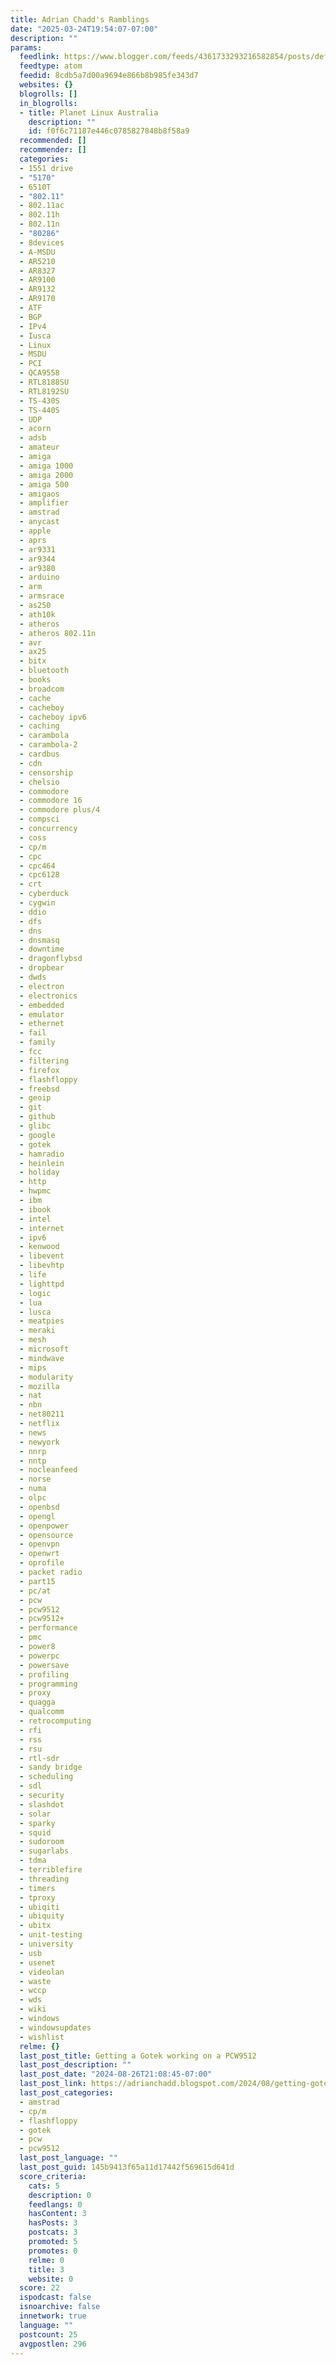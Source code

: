 ```yaml
---
title: Adrian Chadd's Ramblings
date: "2025-03-24T19:54:07-07:00"
description: ""
params:
  feedlink: https://www.blogger.com/feeds/4361733293216582854/posts/default
  feedtype: atom
  feedid: 8cdb5a7d00a9694e866b8b985fe343d7
  websites: {}
  blogrolls: []
  in_blogrolls:
  - title: Planet Linux Australia
    description: ""
    id: f0f6c71187e446c0785827848b8f58a9
  recommended: []
  recommender: []
  categories:
  - 1551 drive
  - "5170"
  - 6510T
  - "802.11"
  - 802.11ac
  - 802.11h
  - 802.11n
  - "80286"
  - 8devices
  - A-MSDU
  - AR5210
  - AR8327
  - AR9100
  - AR9132
  - AR9170
  - ATF
  - BGP
  - IPv4
  - Iusca
  - Linux
  - MSDU
  - PCI
  - QCA9558
  - RTL8188SU
  - RTL8192SU
  - TS-430S
  - TS-440S
  - UDP
  - acorn
  - adsb
  - amateur
  - amiga
  - amiga 1000
  - amiga 2000
  - amiga 500
  - amigaos
  - amplifier
  - amstrad
  - anycast
  - apple
  - aprs
  - ar9331
  - ar9344
  - ar9380
  - arduino
  - arm
  - armsrace
  - as250
  - ath10k
  - atheros
  - atheros 802.11n
  - avr
  - ax25
  - bitx
  - bluetooth
  - books
  - broadcom
  - cache
  - cacheboy
  - cacheboy ipv6
  - caching
  - carambola
  - carambola-2
  - cardbus
  - cdn
  - censorship
  - chelsio
  - commodore
  - commodore 16
  - commodore plus/4
  - compsci
  - concurrency
  - coss
  - cp/m
  - cpc
  - cpc464
  - cpc6128
  - crt
  - cyberduck
  - cygwin
  - ddio
  - dfs
  - dns
  - dnsmasq
  - downtime
  - dragonflybsd
  - dropbear
  - dwds
  - electron
  - electronics
  - embedded
  - emulator
  - ethernet
  - fail
  - family
  - fcc
  - filtering
  - firefox
  - flashfloppy
  - freebsd
  - geoip
  - git
  - github
  - glibc
  - google
  - gotek
  - hamradio
  - heinlein
  - holiday
  - http
  - hwpmc
  - ibm
  - ibook
  - intel
  - internet
  - ipv6
  - kenwood
  - libevent
  - libevhtp
  - life
  - lighttpd
  - logic
  - lua
  - lusca
  - meatpies
  - meraki
  - mesh
  - microsoft
  - mindwave
  - mips
  - modularity
  - mozilla
  - nat
  - nbn
  - net80211
  - netflix
  - news
  - newyork
  - nnrp
  - nntp
  - nocleanfeed
  - norse
  - numa
  - olpc
  - openbsd
  - opengl
  - openpower
  - opensource
  - openvpn
  - openwrt
  - oprofile
  - packet radio
  - part15
  - pc/at
  - pcw
  - pcw9512
  - pcw9512+
  - performance
  - pmc
  - power8
  - powerpc
  - powersave
  - profiling
  - programming
  - proxy
  - quagga
  - qualcomm
  - retrocomputing
  - rfi
  - rss
  - rsu
  - rtl-sdr
  - sandy bridge
  - scheduling
  - sdl
  - security
  - slashdot
  - solar
  - sparky
  - squid
  - sudoroom
  - sugarlabs
  - tdma
  - terriblefire
  - threading
  - timers
  - tproxy
  - ubiqiti
  - ubiquity
  - ubitx
  - unit-testing
  - university
  - usb
  - usenet
  - videolan
  - waste
  - wccp
  - wds
  - wiki
  - windows
  - windowsupdates
  - wishlist
  relme: {}
  last_post_title: Getting a Gotek working on a PCW9512
  last_post_description: ""
  last_post_date: "2024-08-26T21:08:45-07:00"
  last_post_link: https://adrianchadd.blogspot.com/2024/08/getting-gotek-working-on-pcw9512.html
  last_post_categories:
  - amstrad
  - cp/m
  - flashfloppy
  - gotek
  - pcw
  - pcw9512
  last_post_language: ""
  last_post_guid: 145b9413f65a11d17442f569615d641d
  score_criteria:
    cats: 5
    description: 0
    feedlangs: 0
    hasContent: 3
    hasPosts: 3
    postcats: 3
    promoted: 5
    promotes: 0
    relme: 0
    title: 3
    website: 0
  score: 22
  ispodcast: false
  isnoarchive: false
  innetwork: true
  language: ""
  postcount: 25
  avgpostlen: 296
---
```


